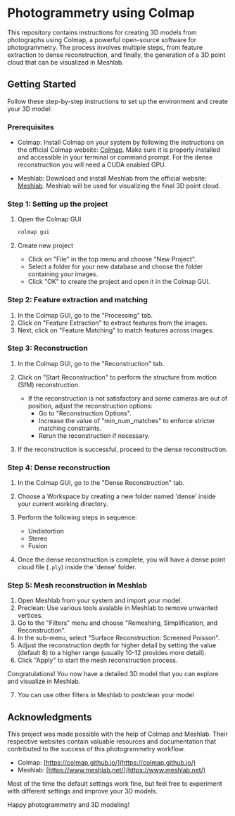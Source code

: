 # Photogrammetry using Colmap

This repository contains instructions for creating 3D models from photographs using Colmap, a powerful open-source software for photogrammetry. The process involves multiple steps, from feature extraction to dense reconstruction, and finally, the generation of a 3D point cloud that can be visualized in Meshlab.

## Getting Started

Follow these step-by-step instructions to set up the environment and create your 3D model:

### Prerequisites

- Colmap: Install Colmap on your system by following the instructions on the official Colmap website: [Colmap](https://colmap.github.io/). Make sure it is properly installed and accessible in your terminal or command prompt. For the dense reconstruction you will need a CUDA enabled GPU.

- Meshlab: Download and install Meshlab from the official website: [Meshlab](https://www.meshlab.net/). Meshlab will be used for visualizing the final 3D point cloud.

### Step 1: Setting up the project

1. Open the Colmap GUI

   ```bash
   colmap gui
   ```

2. Create new project

   - Click on "File" in the top menu and choose "New Project".
   - Select a folder for your new database and choose the folder containing your images.
   - Click "OK" to create the project and open it in the Colmap GUI.

### Step 2: Feature extraction and matching

1. In the Colmap GUI, go to the "Processing" tab.
2. Click on "Feature Extraction" to extract features from the images.
3. Next, click on "Feature Matching" to match features across images.

### Step 3: Reconstruction

1. In the Colmap GUI, go to the "Reconstruction" tab.
2. Click on "Start Reconstruction" to perform the structure from motion (SfM) reconstruction.

   - If the reconstruction is not satisfactory and some cameras are out of position, adjust the reconstruction options:
     - Go to "Reconstruction Options".
     - Increase the value of "min_num_matches" to enforce stricter matching constraints.
     - Rerun the reconstruction if necessary.

3. If the reconstruction is successful, proceed to the dense reconstruction.

### Step 4: Dense reconstruction

1. In the Colmap GUI, go to the "Dense Reconstruction" tab.
2. Choose a Workspace by creating a new folder named 'dense' inside your current working directory.
3. Perform the following steps in sequence:
   - Undistortion
   - Stereo
   - Fusion

4. Once the dense reconstruction is complete, you will have a dense point cloud file (`.ply`) inside the 'dense' folder.

### Step 5: Mesh reconstruction in Meshlab

1. Open Meshlab from your system and import your model.
2. Preclean: Use various tools avalable in Meshlab to remove unwanted vertices.
3. Go to the "Filters" menu and choose "Remeshing, Simplification, and Reconstruction".
4. In the sub-menu, select "Surface Reconstruction: Screened Poisson".
5. Adjust the reconstruction depth for higher detail by setting the value (default 8) to a higher range (usually 10-12 provides more detail).
6. Click "Apply" to start the mesh reconstruction process.

Congratulations! You now have a detailed 3D model that you can explore and visualize in Meshlab.

7. You can use other filters in Meshlab to postclean your model

## Acknowledgments

This project was made possible with the help of Colmap and Meshlab. Their respective websites contain valuable resources and documentation that contributed to the success of this photogrammetry workflow.

- Colmap: [https://colmap.github.io/](https://colmap.github.io/)
- Meshlab: [https://www.meshlab.net/](https://www.meshlab.net/)

Most of the time the default settings work fine, but feel free to experiment with different settings and improve your 3D models.

Happy photogrammetry and 3D modeling!